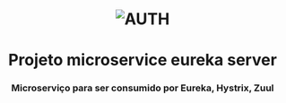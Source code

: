 <h1 align="center">
    <img alt="AUTH" title="#AUTH" src="https://miro.medium.com/max/716/1*jMQ9lkY5SBnbcOlJB4aizg.png" />
</h1>


<h1 align="center"> Projeto microservice eureka server </h1>

<h3 align="center"> Microserviço para ser consumido por Eureka, Hystrix, Zuul </h3>
<br>
